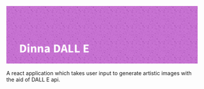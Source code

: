<!-- #  Dinna DALL E-->
![Dinna DALL E](client/src/assets/dinna-dalle-banner.PNG)

A react application which takes user input to generate artistic images with the aid of DALL E api.
